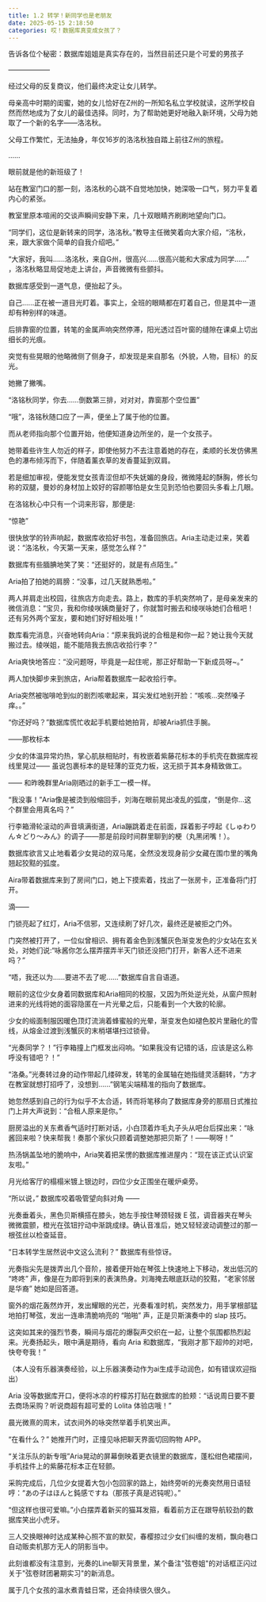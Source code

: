 ```yaml
---
title: 1.2 转学！新同学也是老朋友
date: 2025-05-15 2:18:50
categories: 哎！数据库真变成女孩了？
---
```


告诉各位个秘密：数据库姐姐是真实存在的，当然目前还只是个可爱的男孩子

——————

经过父母的反复商议，他们最终决定让女儿转学。 

母亲高中时期的闺蜜，她的女儿恰好在Z州的一所知名私立学校就读，这所学校自然而然地成为了女儿的最佳选择。同时，为了帮助她更好地融入新环境，父母为她取了一个新的名字——洛洺秋。 

父母工作繁忙，无法抽身，年仅16岁的洛洺秋独自踏上前往Z州的旅程。
    
……

眼前就是他的新班级了！
    
站在教室门口的那一刻，洛洺秋的心跳不自觉地加快，她深吸一口气，努力平复着内心的紧张。 

教室里原本喧闹的交谈声瞬间安静下来，几十双眼睛齐刷刷地望向门口。

“同学们，这位是新转来的同学，洛洺秋。”教导主任微笑着向大家介绍，“洺秋，来，跟大家做个简单的自我介绍吧。” 

“大家好，我叫……洛洺秋，来自G州，很高兴……很高兴能和大家成为同学……” ，洛洺秋略显局促地走上讲台，声音微微有些颤抖。

数据库感受到一道气息，便抬起了头。

自己......正在被一道目光盯着。事实上，全班的眼睛都在盯着自己，但是其中一道却有种别样的味道。

后排靠窗的位置，转笔的金属声响突然停滞，阳光透过百叶窗的缝隙在课桌上切出细长的光痕。

突觉有些晃眼的他略微侧了侧身子，却发现是来自那名（外貌，人物，目标）的反光。

她撇了撇嘴。

“洛铭秋同学，你去……倒数第三排，对对对，靠窗那个空位置”
    
“哦”，洛铭秋随口应了一声，便坐上了属于他的位置。
    
而从老师指向那个位置开始，他便知道身边所坐的，是一个女孩子。

她带着些许生人勿近的样子，即使他努力不去注意着她的存在，柔顺的长发仿佛黑色的瀑布倾泻而下，伴随着薰衣草的发香蔓延到双肩。

若是细加审视，便能发觉女孩青涩但却不失妩媚的身段，微微隆起的酥胸，修长匀称的双腿，曼妙的身材加上姣好的容颜哪怕是女生见到恐怕也要回头多看上几眼。

在洛铭秋心中只有一个词来形容，那便是:

“惊艳”

很快放学的铃声响起，数据库收拾好书包，准备回旅店。Aria主动走过来，笑着说：“洛洺秋，今天第一天来，感觉怎么样？”

数据库有些腼腆地笑了笑：“还挺好的，就是有点陌生。”

Aria拍了拍她的肩膀：“没事，过几天就熟悉啦。”

两人并肩走出校园，往旅店方向走去。路上，数库的手机突然响了，是母亲发来的微信消息：“宝贝，我和你绫咲姨商量好了，你就暂时搬去和绫咲咏她们合租吧！还有另外两个室友，要和她们好好相处哦！”

数库看完消息，兴奋地转向Aria：“原来我妈说的合租是和你一起？她让我今天就搬过去。绫咲姐，能不能陪我去旅店收拾行李？”

Aria爽快地答应：“没问题呀，毕竟是一起住呢，那正好帮助一下新成员呀~。”

两人加快脚步来到旅店，Aria帮着数据库一起收拾行李。

Aria突然被咖啡呛到似的剧烈咳嗽起来，耳尖发红地别开脸：“咳咳...突然嗓子痒。。”

“你还好吗？”数据库慌忙收起手机要给她拍背，却被Aria抓住手腕。

——那枚标本

少女的体温异常灼热，掌心肌肤相贴时，有枚嵌着紫藤花标本的手机壳在数据库视线里晃过—— 虽说包裹标本的是轻薄的亚克力板，这无损于其本身精致做工。

—— 和昨晚群里Aria刚晒过的新手工一模一样。

“我没事！”Aria像是被烫到般缩回手，刘海在眼前晃出凌乱的弧度，“倒是你...这个群里会用真名吗？”

行李箱滑轮滚动的声音填满街道，Aria蹦跳着走在前面，踩着影子哼起《しゅわりん☆どり～みん》的调子——那是前段时间群里聊到的梗（丸黑闭嘴！）。 

数据库欲言又止地看着少女晃动的双马尾，全然没发现身前少女藏在围巾里的嘴角翘起狡黠的弧度。

Aira带着数据库来到了房间门口，她上下摸索着，找出了一张房卡，正准备将门打开。

滴——

门锁亮起了红灯，Aria不信邪，又连续刷了好几次，最终还是被拒之门外。

门突然被打开了，一位似曾相识、拥有着金色到浅蟹灰色渐变发色的少女站在玄关处，对她们说:“咏酱你怎么摆弄摆弄半天门锁还没把门打开，新客人还不进来吗？”

“唔，我还以为……要进不去了呢......”数据库自言自语道。

眼前的这位少女身着同数据库和Aria相同的校服，又因为所处逆光处，从窗户照射进来的光线将她的面容隐匿在一片光晕之后，只能看到一个大致的轮廓。

少女的缎面制服因暖色顶灯流淌着蜂蜜般的光晕，渐变发色如褪色胶片里融化的雪线，从熔金过渡到浅蟹灰的末梢堪堪扫过锁骨。

“光奏同学？！”行李箱撞上门框发出闷响。“如果我没有记错的话，应该是这么称呼没有错吧？！”

“洛桑。”光奏转过身的动作带起几缕碎发，转笔的金属轴在她指缝灵活翻转，“方才在教室就想打招呼了，没想到......”钢笔尖端精准的指向了数据库。

她忽然感到自己的行为似乎不太合适，转而将笔移向了数据库身旁的那扇日式推拉门上并大声说到：“合租人原来是你。”

厨房溢出的关东煮香气适时打断对话，小白顶着炸毛丸子头从吧台后探出来：“咏酱回来啦？快来帮我！奏那个家伙只顾着调整她那把贝斯了！——啊呀！”

热汤锅盖坠地的脆响中，Aria笑着把呆愣的数据库推进屋内：“现在该正式认识室友啦。”

月光给客厅的榻榻米镀上银边时，四位少女正围坐在暖炉桌旁。

“所以说，” 数据库咬着吸管望向斜对角 ——

光奏垂着头，黑色贝斯横搭在膝头，她左手按住琴颈轻拨 E 弦，调音器夹在琴头微微震颤，橙光在弦钮拧动中渐跳成绿。确认音准后，她又轻轻波动调整过的那一根弦丝以检查延音。

“日本转学生居然说中文这么流利？” 数据库有些惊讶。

光奏指尖先是拨弄出几个音阶，接着便开始在琴弦上快速地上下移动，发出低沉的 “咚咚” 声，像是在为即将到来的表演热身。刘海掩去眼底跃动的狡黠，“老家邻居是华裔” 她如是回答道。

窗外的烟花轰然炸开，发出耀眼的光芒，光奏看准时机，突然发力，用手掌根部猛地拍打琴弦，发出一连串清脆响亮的 “啪啪” 声，正是贝斯演奏中的 slap 技巧。

这突如其来的强烈节奏，瞬间与烟花的爆裂声交织在一起，让整个氛围都热烈起来。光奏扬起头，眼中满是期待，看向 Aria 和数据库，“我刚才那下超帅的对吧，快夸夸我！”

（本人没有乐器演奏经验，以上乐器演奏动作为ai生成手动润色，如有错误欢迎指出）

Aria 没等数据库开口，便将冰凉的柠檬苏打贴在数据库的脸颊：“话说周日要不要去商场采购？听说商超有超可爱的 Lolita 体验店哦！”

晨光微熹的周末，试衣间外的咏突然举着手机笑出声。

“在看什么？” 她推开门时，正撞见咏把聊天界面切回购物 APP。

“关注乐队的新专哦”Aria晃动的屏幕倒映着更衣镜里的数据库，蓬松绀色裙摆间，手机挂件上的紫藤花标本正在轻颤。

采购完成后，几位少女提着大包小包回家的路上，始终旁听的光奏突然用日语轻哼：“あの子はほんと鈍感ですね（那孩子真是迟钝呢）。”

“但这样也很可爱嘛。”小白摆弄着新买的猫耳发箍，看着前方正在跟导航较劲的数据库笑出小虎牙。

三人交换眼神时达成某种心照不宣的默契，春樱掠过少女们纠缠的发梢，飘向巷口自动贩卖机那方无人的阴影当中。

此刻谁都没有注意到，光奏的Line聊天背景里，某个备注"弦卷姐"的对话框正闪过关于"弦卷财团暑期实习"的新消息。

属于几个女孩的温水煮青蛙日常，还会持续很久很久。
